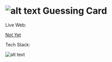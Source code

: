 # ![alt text](https://i.imgur.com/s7aLwxT.png "Guess Card")  Guessing Card

Live Web:

[Not Yet](https://codepen.io/gnwncpta/)

Tech Stack:

![alt text](https://i.imgur.com/nYUwci7.jpg "JavaScript") 
